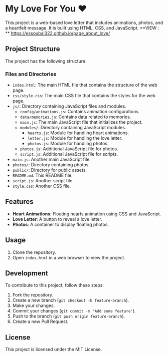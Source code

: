# My Love For You ❤️

This project is a web-based love letter that includes animations, photos, and a heartfelt message. It is built using HTML, CSS, and JavaScript.
**VIEW  : ** https://essoubai322.github.io/page_about_love/
## Project Structure

The project has the following structure:

### Files and Directories

- `index.html`: The main HTML file that contains the structure of the web page.
- `css/style.css`: The main CSS file that contains the styles for the web page.
- `js/`: Directory containing JavaScript files and modules.
  - `config/animations.js`: Contains animation configurations.
  - `data/memories.js`: Contains data related to memories.
  - `main.js`: The main JavaScript file that initializes the project.
  - `modules/`: Directory containing JavaScript modules.
    - `hearts.js`: Module for handling heart animations.
    - `letter.js`: Module for handling the love letter.
    - `photos.js`: Module for handling photos.
  - `photos.js`: Additional JavaScript file for photos.
  - `script.js`: Additional JavaScript file for scripts.
- `main.js`: Another main JavaScript file.
- `photos/`: Directory containing photos.
- `public/`: Directory for public assets.
- `README.md`: This README file.
- `script.js`: Another script file.
- `style.css`: Another CSS file.

## Features

- **Heart Animations**: Floating hearts animation using CSS and JavaScript.
- **Love Letter**: A button to reveal a love letter.
- **Photos**: A container to display floating photos.

## Usage

1. Clone the repository.
2. Open `index.html` in a web browser to view the project.

## Development

To contribute to this project, follow these steps:

1. Fork the repository.
2. Create a new branch (`git checkout -b feature-branch`).
3. Make your changes.
4. Commit your changes (`git commit -m 'Add some feature'`).
5. Push to the branch (`git push origin feature-branch`).
6. Create a new Pull Request.

## License

This project is licensed under the MIT License.
